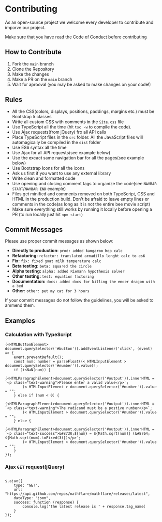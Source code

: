# Contributing

As an open-source project we welcome every developer to contribute and imporve our project.

Make sure that you have read the [Code of Conduct](https://github.com/liquid-geometry/liquidgeometry/blob/main/CODE_OF_CONDUCT.md) before contributing

## How to Contribute

1. Fork the `main` branch
2. Clone the Repository
3. Make the changes
4. Make a PR on the `main` branch
5. Wait for aprooval (you may be asked to make changes on your code!)

## Rules

- All the CSS(colors, displays, positions, paddings, margins etc.) must be Bootstrap 5 classes
- Write all custom CSS with comments in the `Site.css` file
- Use TypeScript all the time (hit `tsc -w` to compile the code).
- Use Ajax requests(from jQuery) fro all API calls
- Place TypeScript files in the `src` folder. All the JavaScript files will automagically be compiled in the `dist` folder
- Use ES6 syntax all the time
- Use Ajax for all API requests(see example below)
- Use the excact same navigation bar for all the pages(see example below)
- Use Bootstrap Icons for all the icons
- Ask us first if you want to use any external library
- Write clean and formatted code
- Use opening and closing comment tags to organize the code(see `NAVBAR START`/`NAVBAR END` example)
- Files get minified and comments removed on both TypeScript, CSS and HTML in the production build. Don't be afraid to leave empty lines or comments in the code(as long as it is not the entire bee movie script)
- Make sure everything still works by running it locally before opening a PR (to run locally just hit `npm start`)

## Commit Messages

Please use proper commit messages as shown below:
- **Directly to production:** `prod: added kangaroo hop calc`
- **Refactoring:** `refactor: translated armadillo lenght calc to es6`
- **Fix:** `fix: fixed goat milk temperature calc`
- **Beta testing:** `beta: squared the circle`
- **Alpha testing:** `alpha: added Riemann hypothesis solver`
- **Other testing:** `test: equation factoring`
- **Documentation:** `docs: added docs for killing the ender dragon with a bed`
- **Other:** `other: pet my cat for 3 hours`

If your commit messages do not follow the guidelines, you will be asked to ammend them.

## Examples

### Calculation with TypeScript

```TS
(<HTMLButtonElement> document.querySelector('#button')).addEventListener('click', (event) => {
    event.preventDefault();
    const num: number = parseFloat((< HTMLInputElement > document.querySelector('#number')).value)!;
    if (isNaN(num)) {
        (<HTMLParagraphElement>document.querySelector('#output')).innerHTML = `<p class="text-warning">Please enter a valid value</p>`;
        (< HTMLInputElement > document.querySelector('#number')).value = "";
    } else if (num < 0) {
        (<HTMLParagraphElement>document.querySelector('#output')).innerHTML = `<p class="text-warning">The radicand must be a postive number</p>`;
        (< HTMLInputElement > document.querySelector('#number')).value = "";
    } else {
        (<HTMLParagraphElement>document.querySelector('#output')).innerHTML = `<p class="text-success">&#8730;${num} = ${Math.sqrt(num)} (&#8764; ${Math.sqrt(num).toFixed(3)})</p>`;
        (< HTMLInputElement > document.querySelector('#number')).value = "";
    }
});

```

### Ajax `GET` request(jQuery)

```JS

$.ajax({
    type: "GET",
    url: "https://api.github.com/repos/mathflare/mathflare/releases/latest",
    dataType: "json",
    success: function (response) {
        console.log('the latest release is ' + response.tag_name)
    }
});

```
